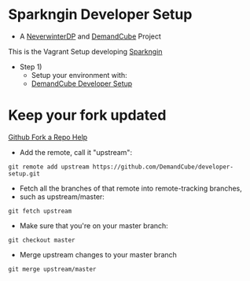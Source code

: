 Sparkngin Developer Setup
=========================
- A [NeverwinterDP](https://github.com/DemandCube/NeverwinterDP) and [DemandCube](https://github.com/DemandCube) Project


This is the Vagrant Setup developing [Sparkngin](https://github.com/DemandCube/Sparkngin)

- Step 1) 
  - Setup your environment with:
  - [DemandCube Developer Setup](https://github.com/DemandCube/developer-setup)


Keep your fork updated
====
[Github Fork a Repo Help](https://help.github.com/articles/fork-a-repo)


- Add the remote, call it "upstream":

```
git remote add upstream https://github.com/DemandCube/developer-setup.git
```
- Fetch all the branches of that remote into remote-tracking branches,
- such as upstream/master:

```
git fetch upstream
```
- Make sure that you're on your master branch:

```
git checkout master
```
- Merge upstream changes to your master branch

```
git merge upstream/master
```
